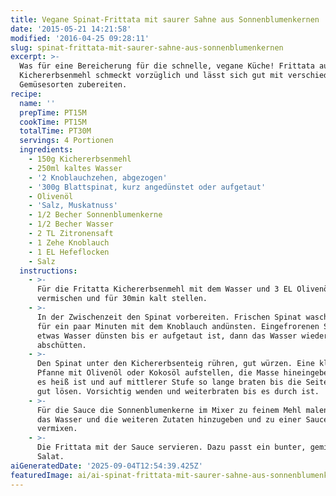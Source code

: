 ```yaml
---
title: Vegane Spinat-Frittata mit saurer Sahne aus Sonnenblumenkernen
date: '2015-05-21 14:21:58'
modified: '2016-04-25 09:28:11'
slug: spinat-frittata-mit-saurer-sahne-aus-sonnenblumenkernen
excerpt: >-
  Was für eine Bereicherung für die schnelle, vegane Küche! Frittata aus
  Kichererbsenmehl schmeckt vorzüglich und lässt sich gut mit verschiedenen
  Gemüsesorten zubereiten.
recipe:
  name: ''
  prepTime: PT15M
  cookTime: PT15M
  totalTime: PT30M
  servings: 4 Portionen
  ingredients:
    - 150g Kichererbsenmehl
    - 250ml kaltes Wasser
    - '2 Knoblauchzehen, abgezogen'
    - '300g Blattspinat, kurz angedünstet oder aufgetaut'
    - Olivenöl
    - 'Salz, Muskatnuss'
    - 1/2 Becher Sonnenblumenkerne
    - 1/2 Becher Wasser
    - 2 TL Zitronensaft
    - 1 Zehe Knoblauch
    - 1 EL Hefeflocken
    - Salz
  instructions:
    - >-
      Für die Fritatta Kichererbsenmehl mit dem Wasser und 3 EL Olivenöl
      vermischen und für 30min kalt stellen.
    - >-
      In der Zwischenzeit den Spinat vorbereiten. Frischen Spinat waschen und
      für ein paar Minuten mit dem Knoblauch andünsten. Eingefrorenen Spinat mit
      etwas Wasser dünsten bis er aufgetaut ist, dann das Wasser wieder
      abschütten.
    - >-
      Den Spinat unter den Kichererbsenteig rühren, gut würzen. Eine kleine
      Pfanne mit Olivenöl oder Kokosöl aufstellen, die Masse hineingeben, wenn
      es heiß ist und auf mittlerer Stufe so lange braten bis die Seiten sich
      gut lösen. Vorsichtig wenden und weiterbraten bis es durch ist.
    - >-
      Für die Sauce die Sonnenblumenkerne im Mixer zu feinem Mehl malen, dann
      das Wasser und die weiteren Zutaten hinzugeben und zu einer Sauce
      vermixen.
    - >-
      Die Frittata mit der Sauce servieren. Dazu passt ein bunter, gemischter
      Salat.
aiGeneratedDate: '2025-09-04T12:54:39.425Z'
featuredImage: ai/ai-spinat-frittata-mit-saurer-sahne-aus-sonnenblumenkernen.jpg
---
```


